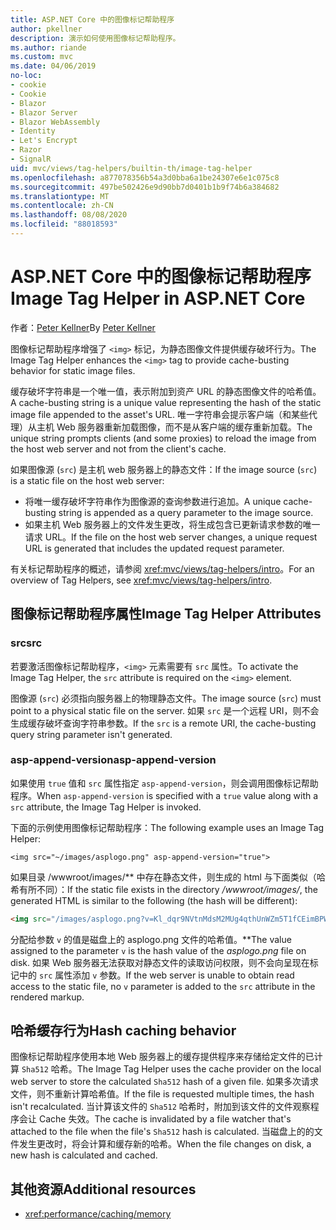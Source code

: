 ```yaml
---
title: ASP.NET Core 中的图像标记帮助程序
author: pkellner
description: 演示如何使用图像标记帮助程序。
ms.author: riande
ms.custom: mvc
ms.date: 04/06/2019
no-loc:
- cookie
- Cookie
- Blazor
- Blazor Server
- Blazor WebAssembly
- Identity
- Let's Encrypt
- Razor
- SignalR
uid: mvc/views/tag-helpers/builtin-th/image-tag-helper
ms.openlocfilehash: a877078356b54a3d0bba6a1be24307e6e1c075c8
ms.sourcegitcommit: 497be502426e9d90bb7d0401b1b9f74b6a384682
ms.translationtype: MT
ms.contentlocale: zh-CN
ms.lasthandoff: 08/08/2020
ms.locfileid: "88018593"
---
```

# <a name="image-tag-helper-in-aspnet-core"></a><span data-ttu-id="1095e-103">ASP.NET Core 中的图像标记帮助程序</span><span class="sxs-lookup"><span data-stu-id="1095e-103">Image Tag Helper in ASP.NET Core</span></span>

<span data-ttu-id="1095e-104">作者：[Peter Kellner](https://peterkellner.net)</span><span class="sxs-lookup"><span data-stu-id="1095e-104">By [Peter Kellner](https://peterkellner.net)</span></span>

<span data-ttu-id="1095e-105">图像标记帮助程序增强了 `<img>` 标记，为静态图像文件提供缓存破坏行为。</span><span class="sxs-lookup"><span data-stu-id="1095e-105">The Image Tag Helper enhances the `<img>` tag to provide cache-busting behavior for static image files.</span></span>

<span data-ttu-id="1095e-106">缓存破坏字符串是一个唯一值，表示附加到资产 URL 的静态图像文件的哈希值。</span><span class="sxs-lookup"><span data-stu-id="1095e-106">A cache-busting string is a unique value representing the hash of the static image file appended to the asset's URL.</span></span> <span data-ttu-id="1095e-107">唯一字符串会提示客户端（和某些代理）从主机 Web 服务器重新加载图像，而不是从客户端的缓存重新加载。</span><span class="sxs-lookup"><span data-stu-id="1095e-107">The unique string prompts clients (and some proxies) to reload the image from the host web server and not from the client's cache.</span></span>

<span data-ttu-id="1095e-108">如果图像源 (`src`) 是主机 web 服务器上的静态文件：</span><span class="sxs-lookup"><span data-stu-id="1095e-108">If the image source (`src`) is a static file on the host web server:</span></span>

* <span data-ttu-id="1095e-109">将唯一缓存破坏字符串作为图像源的查询参数进行追加。</span><span class="sxs-lookup"><span data-stu-id="1095e-109">A unique cache-busting string is appended as a query parameter to the image source.</span></span>
* <span data-ttu-id="1095e-110">如果主机 Web 服务器上的文件发生更改，将生成包含已更新请求参数的唯一请求 URL。</span><span class="sxs-lookup"><span data-stu-id="1095e-110">If the file on the host web server changes, a unique request URL is generated that includes the updated request parameter.</span></span>

<span data-ttu-id="1095e-111">有关标记帮助程序的概述，请参阅 <xref:mvc/views/tag-helpers/intro>。</span><span class="sxs-lookup"><span data-stu-id="1095e-111">For an overview of Tag Helpers, see <xref:mvc/views/tag-helpers/intro>.</span></span>

## <a name="image-tag-helper-attributes"></a><span data-ttu-id="1095e-112">图像标记帮助程序属性</span><span class="sxs-lookup"><span data-stu-id="1095e-112">Image Tag Helper Attributes</span></span>

### <a name="src"></a><span data-ttu-id="1095e-113">src</span><span class="sxs-lookup"><span data-stu-id="1095e-113">src</span></span>

<span data-ttu-id="1095e-114">若要激活图像标记帮助程序，`<img>` 元素需要有 `src` 属性。</span><span class="sxs-lookup"><span data-stu-id="1095e-114">To activate the Image Tag Helper, the `src` attribute is required on the `<img>` element.</span></span>

<span data-ttu-id="1095e-115">图像源 (`src`) 必须指向服务器上的物理静态文件。</span><span class="sxs-lookup"><span data-stu-id="1095e-115">The image source (`src`) must point to a physical static file on the server.</span></span> <span data-ttu-id="1095e-116">如果 `src` 是一个远程 URI，则不会生成缓存破坏查询字符串参数。</span><span class="sxs-lookup"><span data-stu-id="1095e-116">If the `src` is a remote URI, the cache-busting query string parameter isn't generated.</span></span>

### <a name="asp-append-version"></a><span data-ttu-id="1095e-117">asp-append-version</span><span class="sxs-lookup"><span data-stu-id="1095e-117">asp-append-version</span></span>

<span data-ttu-id="1095e-118">如果使用 `true` 值和 `src` 属性指定 `asp-append-version`，则会调用图像标记帮助程序。</span><span class="sxs-lookup"><span data-stu-id="1095e-118">When `asp-append-version` is specified with a `true` value along with a `src` attribute, the Image Tag Helper is invoked.</span></span>

<span data-ttu-id="1095e-119">下面的示例使用图像标记帮助程序：</span><span class="sxs-lookup"><span data-stu-id="1095e-119">The following example uses an Image Tag Helper:</span></span>

```cshtml
<img src="~/images/asplogo.png" asp-append-version="true">
```

<span data-ttu-id="1095e-120">如果目录 /wwwroot/images/\*\* 中存在静态文件，则生成的 html 与下面类似（哈希有所不同）：</span><span class="sxs-lookup"><span data-stu-id="1095e-120">If the static file exists in the directory */wwwroot/images/*, the generated HTML is similar to the following (the hash will be different):</span></span>

```html
<img src="/images/asplogo.png?v=Kl_dqr9NVtnMdsM2MUg4qthUnWZm5T1fCEimBPWDNgM">
```

<span data-ttu-id="1095e-121">分配给参数 `v` 的值是磁盘上的 asplogo.png 文件的哈希值。\*\*</span><span class="sxs-lookup"><span data-stu-id="1095e-121">The value assigned to the parameter `v` is the hash value of the *asplogo.png* file on disk.</span></span> <span data-ttu-id="1095e-122">如果 Web 服务器无法获取对静态文件的读取访问权限，则不会向呈现在标记中的 `src` 属性添加 `v` 参数。</span><span class="sxs-lookup"><span data-stu-id="1095e-122">If the web server is unable to obtain read access to the static file, no `v` parameter is added to the `src` attribute in the rendered markup.</span></span>

## <a name="hash-caching-behavior"></a><span data-ttu-id="1095e-123">哈希缓存行为</span><span class="sxs-lookup"><span data-stu-id="1095e-123">Hash caching behavior</span></span>

<span data-ttu-id="1095e-124">图像标记帮助程序使用本地 Web 服务器上的缓存提供程序来存储给定文件的已计算 `Sha512` 哈希。</span><span class="sxs-lookup"><span data-stu-id="1095e-124">The Image Tag Helper uses the cache provider on the local web server to store the calculated `Sha512` hash of a given file.</span></span> <span data-ttu-id="1095e-125">如果多次请求文件，则不重新计算哈希值。</span><span class="sxs-lookup"><span data-stu-id="1095e-125">If the file is requested multiple times, the hash isn't recalculated.</span></span> <span data-ttu-id="1095e-126">当计算该文件的 `Sha512` 哈希时，附加到该文件的文件观察程序会让 Cache 失效。</span><span class="sxs-lookup"><span data-stu-id="1095e-126">The cache is invalidated by a file watcher that's attached to the file when the file's `Sha512` hash is calculated.</span></span> <span data-ttu-id="1095e-127">当磁盘上的的文件发生更改时，将会计算和缓存新的哈希。</span><span class="sxs-lookup"><span data-stu-id="1095e-127">When the file changes on disk, a new hash is calculated and cached.</span></span>

## <a name="additional-resources"></a><span data-ttu-id="1095e-128">其他资源</span><span class="sxs-lookup"><span data-stu-id="1095e-128">Additional resources</span></span>

* <xref:performance/caching/memory>
